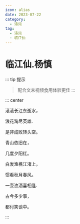 ```yaml
---
icon: alias
date: 2023-07-22
category:
  - 诗词
tag:
  - 诗词
  - 临江仙
---
```


# 临江仙.杨慎

<!-- more -->

::: tip 提示
> 配合文末视频食用体验更佳
:::


::: center

滚滚长江东逝水，

浪花淘尽英雄.

是非成败转头空。

青山依旧在，

几度夕阳红。

白发渔樵江渚上，

惯看秋月春风。

一壶浊酒喜相逢.

古今多少事，

都付笑谈中。

:::


<BiliBili bvid="BV1V4421c7yV" time=1176 />
